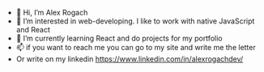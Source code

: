 - 👋 Hi, I’m Alex Rogach
- 👀 I’m interested in web-developing. I like to work with native JavaScript and React
- 🌱 I’m currently learning React and do projects for my portfolio
- 📫 if you want to reach me you can go to my site and write me the letter
- Or write on my linkedin https://www.linkedin.com/in/alexrogachdev/

<!---
AlexDotRogach/AlexDotRogach is a ✨ special ✨ repository because its `README.md` (this file) appears on your GitHub profile.
You can click the Preview link to take a look at your changes.
--->
